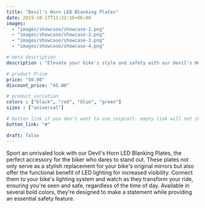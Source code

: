 ```yaml
---
title: "Devil's Horn LED Blanking Plates"
date: 2019-10-17T11:22:16+06:00
images: 
  - "images/showcase/showcase-1.png"
  - "images/showcase/showcase-2.png"
  - "images/showcase/showcase-3.png"
  - "images/showcase/showcase-4.png"

# meta description
description : "Elevate your bike's style and safety with our Devil's Horn LED Blanking Plates. Designed to replace unsightly mirrors, these plates add a wicked edge to your ride with integrated LEDs for enhanced visibility. Available in a spectrum of colors, they're the perfect blend of menace and practicality."

# product Price
price: "50.00"
discount_price: "45.00"

# product variation
colors : ["black", "red", "blue", "green"]
sizes : ["universal"]

# button link if you don't want to use snipcart. empty link will not show button
button_link: "#"

draft: false
---
```


Sport an unrivaled look with our Devil's Horn LED Blanking Plates, the perfect accessory for the biker who dares to stand out. These plates not only serve as a stylish replacement for your bike's original mirrors but also offer the functional benefit of LED lighting for increased visibility. Connect them to your bike's lighting system and watch as they transform your ride, ensuring you're seen and safe, regardless of the time of day. Available in several bold colors, they're designed to make a statement while providing an essential safety feature.
